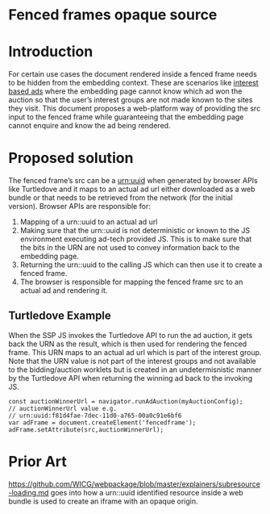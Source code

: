 # Fenced frames opaque source


# Introduction

For certain use cases the document rendered inside a fenced frame needs to be hidden from the embedding context. These are scenarios like [interest based ads](https://github.com/WICG/turtledove) where the embedding page cannot know which ad won the auction so that the user’s interest groups are not made known to the sites they visit. This document proposes a web-platform way of providing the src input to the fenced frame while guaranteeing that the embedding page cannot enquire and know the ad being rendered.


# Proposed solution

The fenced frame’s src can be a [urn:uuid](https://tools.ietf.org/html/rfc4122) when generated by browser APIs like Turtledove and it maps to an actual ad url either downloaded as a web bundle or that needs to be retrieved from the network (for the initial version). Browser APIs are responsible for:



1. Mapping of a urn::uuid to an actual ad url 
2. Making sure that the urn::uuid is not deterministic or known to the JS environment executing ad-tech provided JS. This is to make sure that the bits in the URN are not used to convey information back to the embedding page.
3. Returning the urn::uuid to the calling JS which can then use it to create a fenced frame.
4. The browser is responsible for mapping the fenced frame src to an actual ad and rendering it.


## Turtledove Example

When the SSP JS invokes the Turtledove API to run the ad auction, it gets back the URN as the result, which is then used for rendering the fenced frame. This URN maps to an actual ad url which is part of the interest group. Note that the URN value is not part of the interest groups and not available to the bidding/auction worklets but is created in an undetermisnistic manner by the Turtledove API when returning the winning ad back to the invoking JS.


```
const auctionWinnerUrl = navigator.runAdAuction(myAuctionConfig);
// auctionWinnerUrl value e.g.
// urn:uuid:f81d4fae-7dec-11d0-a765-00a0c91e6bf6
var adFrame = document.createElement('fencedframe');
adFrame.setAttribute(src,auctionWinnerUrl); 
```



# Prior Art 

https://github.com/WICG/webpackage/blob/master/explainers/subresource-loading.md goes into how a urn::uuid identified resource inside a web bundle is used to create an iframe with an opaque origin.
